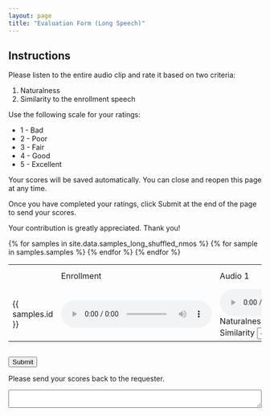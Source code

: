 ```yaml
---
layout: page
title: "Evaluation Form (Long Speech)"
--- 
```


## Instructions


Please listen to the entire audio clip and rate it based on two criteria:

1. Naturalness
2. Similarity to the enrollment speech

Use the following scale for your ratings:

- 1 - Bad
- 2 - Poor
- 3 - Fair
- 4 - Good
- 5 - Excellent

Your scores will be saved automatically. You can close and reopen this page at any time.

Once you have completed your ratings, click Submit at the end of the page to send your scores.

Your contribution is greatly appreciated. Thank you!

<style>
select {
  padding: 2px;
  width: 50px
}
</style>

<div style="overflow: scroll">
<table>
    <tr>
        <td></td>
        <td>Enrollment</td>
        <td>Audio 1</td>
        <td>Audio 2</td>
        <td>Audio 3</td>
        <td>Audio 4</td>
        <td>Audio 5</td>
    </tr>
    {% for samples in site.data.samples_long_shuffled_nmos %}
        <tr>
            <td>{{ samples.id }}</td>
            <td><audio controls><source src="{{ samples.enroll }}" type="audio/wav"></audio></td>
            {% for sample in samples.samples %}
            <script>
                window.addEventListener('load', function() {
                    var savedValue = localStorage.getItem('long.nmos.{{ samples.id }}.{{ forloop.index }}');
                    if (savedValue) {
                        document.getElementById('long.nmos.{{ samples.id }}.{{ forloop.index }}').value = savedValue;
                    }
                    var savedValue = localStorage.getItem('long.smos.{{ samples.id }}.{{ forloop.index }}');
                    if (savedValue) {
                        document.getElementById('long.smos.{{ samples.id }}.{{ forloop.index }}').value = savedValue;
                    }
                });
            </script>
            <td><audio controls><source src="{{ sample }}" type="audio/wav"></audio>
            <br>
            <label>Naturalness</label>
                <select id="long.nmos.{{ samples.id }}.{{ forloop.index }}" onchange="localStorage.setItem('long.nmos.{{ samples.id }}.{{ forloop.index }}', this.value)" onshow="console.log('hello')">
                    <option value="null">-</option>
                    <option value="1">1</option>
                    <option value="2">2</option>
                    <option value="3">3</option>
                    <option value="4">4</option>
                    <option value="5">5</option>
                </select>
                <br>
            <label>Similarity</label>
                <select id="long.smos.{{ samples.id }}.{{ forloop.index }}" onchange="localStorage.setItem('long.smos.{{ samples.id }}.{{ forloop.index }}', this.value)">
                    <option value="null">-</option>
                    <option value="1">1</option>
                    <option value="2">2</option>
                    <option value="3">3</option>
                    <option value="4">4</option>
                    <option value="5">5</option>
                </select>
            </td>
            {% endfor %}
        </tr>
    {% endfor %}
</table>
</div>

<script>
function submit() {
    const elements = document.querySelectorAll('[id^="long"]');
    const scores = Object.fromEntries(Array.from(elements).map(element => [element.id, element.value]))
    const scores_str = JSON.stringify(scores)
    document.getElementById("score_str").value = scores_str
    navigator.clipboard.writeText(scores_str)
    alert("Your scores were copied to the clipboard. Please send it back to the requester.")
}
</script>


<button onclick="submit()">Submit</button>

<label>Please send your scores back to the requester.</label>
<textarea id="score_str" style="width: 100%"></textarea>
